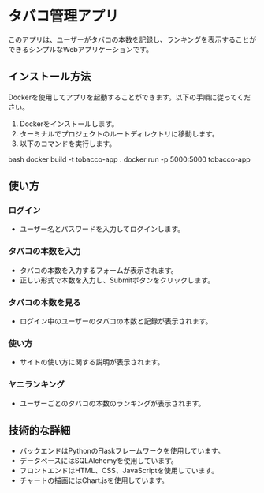 # タバコ管理アプリ

このアプリは、ユーザーがタバコの本数を記録し、ランキングを表示することができるシンプルなWebアプリケーションです。

## インストール方法
Dockerを使用してアプリを起動することができます。以下の手順に従ってください。

1. Dockerをインストールします。
2. ターミナルでプロジェクトのルートディレクトリに移動します。
3. 以下のコマンドを実行します。

bash
docker build -t tobacco-app .
docker run -p 5000:5000 tobacco-app


## 使い方
### ログイン
- ユーザー名とパスワードを入力してログインします。

### タバコの本数を入力
- タバコの本数を入力するフォームが表示されます。
- 正しい形式で本数を入力し、Submitボタンをクリックします。

### タバコの本数を見る
- ログイン中のユーザーのタバコの本数と記録が表示されます。

### 使い方
- サイトの使い方に関する説明が表示されます。

### ヤニランキング
- ユーザーごとのタバコの本数のランキングが表示されます。

## 技術的な詳細
- バックエンドはPythonのFlaskフレームワークを使用しています。
- データベースにはSQLAlchemyを使用しています。
- フロントエンドはHTML、CSS、JavaScriptを使用しています。
- チャートの描画にはChart.jsを使用しています。
